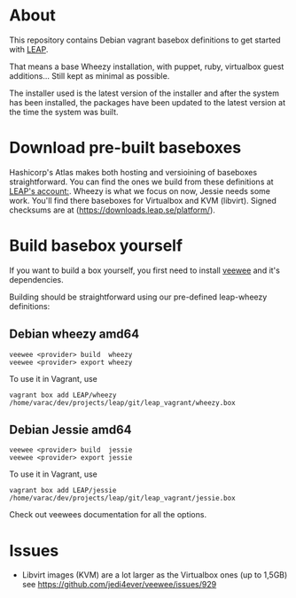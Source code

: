 About
=====

This repository contains Debian vagrant basebox definitions to get started with
[LEAP](https://leap.se).

That means a base Wheezy installation, with puppet, ruby, virtualbox guest
additions… Still kept as minimal as possible.

The installer used is the latest version of the installer and after the system
has been installed, the packages have been updated to the latest version at the
time the system was built.

Download pre-built baseboxes
============================

Hashicorp's Atlas makes both hosting and versioining of baseboxes straightforward. You can find the ones we build from these definitions at [LEAP's account:](https://atlas.hashicorp.com/LEAP). Wheezy is what we focus on now, Jessie needs some work. You'll find there baseboxes for Virtualbox and KVM (libvirt). Signed checksums are at (https://downloads.leap.se/platform/).

Build basebox yourself
======================

If you want to build a box yourself, you first need to install
[veewee](https://github.com/jedi4ever/veewee) and it's
dependencies.

Building should be straightforward using our pre-defined leap-wheezy
definitions:

Debian wheezy amd64
-------------------

    veewee <provider> build  wheezy
    veewee <provider> export wheezy

To use it in Vagrant, use

    vagrant box add LEAP/wheezy /home/varac/dev/projects/leap/git/leap_vagrant/wheezy.box


Debian Jessie amd64
-------------------

    veewee <provider> build  jessie
    veewee <provider> export jessie

To use it in Vagrant, use

    vagrant box add LEAP/jessie /home/varac/dev/projects/leap/git/leap_vagrant/jessie.box

Check out veewees documentation for all the options.

Issues
======

* Libvirt images (KVM) are a lot larger as the Virtualbox ones (up to 1,5GB)
  see https://github.com/jedi4ever/veewee/issues/929
